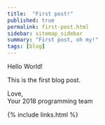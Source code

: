 ```yaml
---
title:  "First post!"
published: true
permalink: first-post.html
sidebar: sitemap_sidebar
summary: "First post, oh my!"
tags: [blog]
---
```


Hello World!

This is the first blog post.

Love,<br>
Your 2018 programming team

{% include links.html %}
